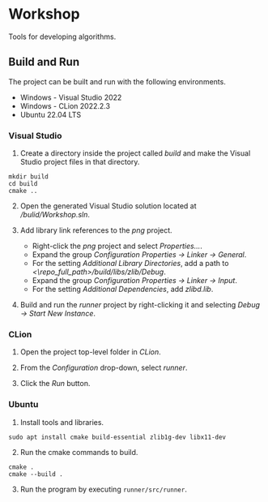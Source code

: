# Workshop
Tools for developing algorithms.

## Build and Run
The project can be built and run with the following environments.

 - Windows - Visual Studio 2022
 - Windows - CLion 2022.2.3
 - Ubuntu 22.04 LTS

### Visual Studio

1. Create a directory inside the project called *build* and make the Visual Studio project files in that directory.
```
mkdir build
cd build
cmake ..
```

2. Open the generated Visual Studio solution located at */bulid/Workshop.sln*.

3. Add library link references to the *png* project.
    - Right-click the *png* project and select *Properties...*.
    - Expand the group *Configuration Properties -> Linker -> General*. 
    - For the setting *Additional Library Directories*, add a path to *<\repo_full_path\>/build/libs/zlib/Debug*. 
    - Expand the group *Configuration Properties -> Linker -> Input*. 
    - For the setting *Additional Dependencies*, add *zlibd.lib*.

4. Build and run the *runner* project by right-clicking it and selecting *Debug -> Start New Instance*.


### CLion

1. Open the project top-level folder in *CLion*.

2. From the *Configuration* drop-down, select *runner*.

3. Click the *Run* button.


### Ubuntu

1. Install tools and libraries.
```
sudo apt install cmake build-essential zlib1g-dev libx11-dev
```

2. Run the cmake commands to build.
```
cmake .
cmake --build .
```

3. Run the program by executing `runner/src/runner`.

